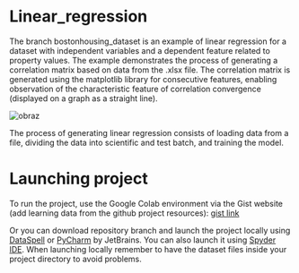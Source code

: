 # Linear_regression

The branch bostonhousing_dataset is an example of linear regression for a dataset with independent variables and a dependent feature related to property values. The example demonstrates the process of generating a correlation matrix based on data from the .xlsx file. The correlation matrix is generated using the matplotlib library for consecutive features, enabling observation of the characteristic feature of correlation convergence (displayed on a graph as a straight line).

<!--
Gałąź bostonhousing_dataset jest przykładem regresji liniowej dla zbioru danych niezależnych oraz zależnej cechy waerości posiadłości. Przykład demonstruje proces generacji macierzy korelacji na podstawie danych z pliku .xlsx. Macierz korelacji jest generowana za pomocą biblioteki matplotlib dla kolejnych cech, dzięki czemu możliwe jest zaobserwowanie charakterystycznej cechy zbieżkości korelacji (na wykresie prezentowanej za pomocą linii prostej)
-->

![obraz](https://github.com/RobertNeat/Linear_regression/assets/47086490/9096c75e-dae1-4d53-aa63-288d1daf4cb6)

The process of generating linear regression consists of loading data from a file, dividing the data into scientific and test batch, and training the model.

# Launching project

To run the project, use the Google Colab environment via the Gist website (add learning data from the github project resources):
[gist link](https://gist.github.com/RobertNeat/e33661412489c9d95b9a428fd0347c2f)

<script src="https://gist.github.com/RobertNeat/e33661412489c9d95b9a428fd0347c2f.js"></script>

Or you can download repository branch and launch the project locally using [DataSpell](https://www.jetbrains.com/dataspell/) or [PyCharm](https://www.jetbrains.com/pycharm/) by JetBrains. You can also launch it using [Spyder IDE](https://www.spyder-ide.org/). When launching locally remember to have the dataset files inside your project directory to avoid problems.
